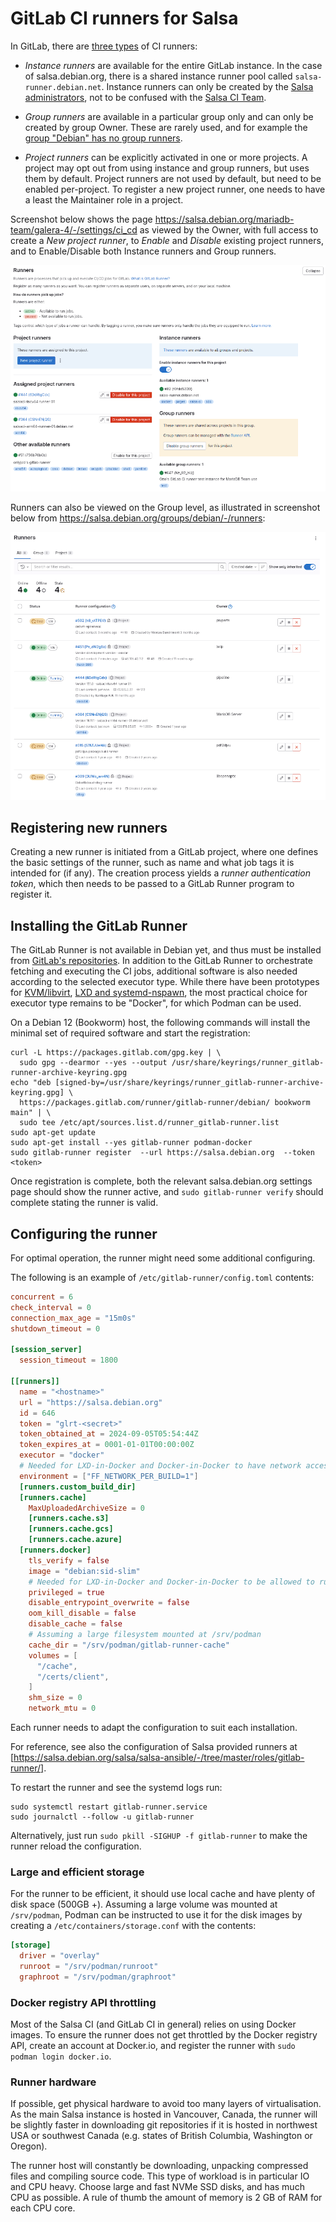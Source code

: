 # GitLab CI runners for Salsa

In GitLab, there are [three
types](https://salsa.debian.org/help/ci/runners/runners_scope) of CI runners:

* *Instance runners* are available for the entire GitLab instance. In the case
  of salsa.debian.org, there is a shared instance runner pool called
  `salsa-runner.debian.net`. Instance runners can only be created by the [Salsa
  administrators](https://wiki.debian.org/Salsa), not to be confused with the
  [Salsa CI Team](https://wiki.debian.org/Teams/SalsaCI).

* *Group runners* are available in a particular group only and can only be
  created by group Owner. These are rarely used, and for example the [group
  "Debian" has no group
  runners](https://salsa.debian.org/groups/debian/-/runners?runner_type[]=GROUP_TYPE).

* *Project runners* can be explicitly activated in one or more projects. A
  project may opt out from using instance and group runners, but uses them by
  default. Project runners are not used by default, but need to be enabled
  per-project. To register a new project runner, one needs to have a least the
  Maintainer role in a project.

Screenshot below shows the page
https://salsa.debian.org/mariadb-team/galera-4/-/settings/ci_cd as viewed by
the Owner, with full access to create a _New project runner_, to _Enable_ and
_Disable_ existing project runners, and to Enable/Disable both Instance runners
and Group runners.

![CI/CD Settings section Runners in project "Galera-4"](screenshots/project-settings-runners.png)

Runners can also be viewed on the Group level, as illustrated in screenshot
below from https://salsa.debian.org/groups/debian/-/runners:

![Runners page on group "Debian"](screenshots/group-runners.png)


## Registering new runners

Creating a new runner is initiated from a GitLab project, where one defines the
basic settings of the runner, such as name and what job tags it is intended for
(if any). The creation process yields a _runner authentication token_, which
then needs to be passed to a GitLab Runner program to register it.


## Installing the GitLab Runner

The GitLab Runner is not available in Debian yet, and thus must be installed
from [GitLab's repositories](https://docs.gitlab.com/runner/install/linux-repository.html).
In addition to the GitLab Runner to orchestrate fetching and executing the CI
jobs, additional software is also needed according to the selected executor
type. While there have been prototypes for
[KVM/libvirt](https://docs.gitlab.com/runner/executors/custom_examples/libvirt.html),
[LXD and systemd-nspawn](https://gitlab.com/gitlab-org/gitlab-runner/-/issues/1585),
the most practical choice for executor type remains to be "Docker", for which
Podman can be used.

On a Debian 12 (Bookworm) host, the following commands will install the minimal
set of required software and start the registration:

```shell
curl -L https://packages.gitlab.com/gpg.key | \
  sudo gpg --dearmor --yes --output /usr/share/keyrings/runner_gitlab-runner-archive-keyring.gpg
echo "deb [signed-by=/usr/share/keyrings/runner_gitlab-runner-archive-keyring.gpg] \
  https://packages.gitlab.com/runner/gitlab-runner/debian/ bookworm main" | \
  sudo tee /etc/apt/sources.list.d/runner_gitlab-runner.list
sudo apt-get update
sudo apt-get install --yes gitlab-runner podman-docker
sudo gitlab-runner register  --url https://salsa.debian.org  --token <token>
```

Once registration is complete, both the relevant salsa.debian.org settings page
should show the runner active, and `sudo gitlab-runner verify` should complete
stating the runner is valid.


## Configuring the runner

For optimal operation, the runner might need some additional configuring.

The following is an example of `/etc/gitlab-runner/config.toml` contents:

```toml
concurrent = 6
check_interval = 0
connection_max_age = "15m0s"
shutdown_timeout = 0

[session_server]
  session_timeout = 1800

[[runners]]
  name = "<hostname>"
  url = "https://salsa.debian.org"
  id = 646
  token = "glrt-<secret>"
  token_obtained_at = 2024-09-05T05:54:44Z
  token_expires_at = 0001-01-01T00:00:00Z
  executor = "docker"
  # Needed for LXD-in-Docker and Docker-in-Docker to have network access
  environment = ["FF_NETWORK_PER_BUILD=1"]
  [runners.custom_build_dir]
  [runners.cache]
    MaxUploadedArchiveSize = 0
    [runners.cache.s3]
    [runners.cache.gcs]
    [runners.cache.azure]
  [runners.docker]
    tls_verify = false
    image = "debian:sid-slim"
    # Needed for LXD-in-Docker and Docker-in-Docker to be allowed to run
    privileged = true
    disable_entrypoint_overwrite = false
    oom_kill_disable = false
    disable_cache = false
    # Assuming a large filesystem mounted at /srv/podman
    cache_dir = "/srv/podman/gitlab-runner-cache"
    volumes = [
      "/cache",
      "/certs/client",
    ]
    shm_size = 0
    network_mtu = 0
```

Each runner needs to adapt the configuration to suit each installation.

For reference, see also the configuration of Salsa provided runners at
[https://salsa.debian.org/salsa/salsa-ansible/-/tree/master/roles/gitlab-runner/].

To restart the runner and see the systemd logs run:

```shell
sudo systemctl restart gitlab-runner.service
sudo journalctl --follow -u gitlab-runner
```

Alternatively, just run `sudo pkill -SIGHUP -f gitlab-runner` to make the runner
reload the configuration.


### Large and efficient storage

For the runner to be efficient, it should use local cache and have plenty of
disk space (500GB +). Assuming a large volume was mounted at `/srv/podman`,
Podman can be instructed to use it for the disk images by creating a
`/etc/containers/storage.conf` with the contents:

```toml
[storage]
  driver = "overlay"
  runroot = "/srv/podman/runroot"
  graphroot = "/srv/podman/graphroot"
```

### Docker registry API throttling

Most of the Salsa CI (and GitLab CI in general) relies on using Docker images.
To ensure the runner does not get throttled by the Docker registry API, create
an account at Docker.io, and register the runner with `sudo podman login docker.io`.


### Runner hardware

If possible, get physical hardware to avoid too many layers of virtualisation.
As the main Salsa instance is hosted in Vancouver, Canada, the runner will be
slightly faster in downloading git repositories if it is hosted in northwest USA
or southwest Canada (e.g. states of British Columbia, Washington or Oregon).

The runner host will constantly be downloading, unpacking compressed files and
compiling source code. This type of workload is in particular IO and CPU heavy.
Choose large and fast NVMe SSD disks, and has much CPU as possible. A rule of
thumb the amount of memory is 2 GB of RAM for each CPU core.

